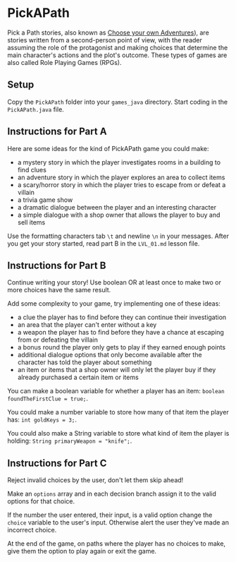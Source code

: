 # PickAPath

Pick a Path stories, also known as [Choose your own Adventures](https://en.wikipedia.org/wiki/Choose_Your_Own_Adventure)), are stories written from a second-person point of view, with the reader assuming the role of the protagonist and making choices that determine the main character's actions and the plot's outcome. These types of games are also called Role Playing Games (RPGs).

## Setup

Copy the `PickAPath` folder into your `games_java` directory. Start coding in the `PickAPath.java` file.

## Instructions for Part A

Here are some ideas for the kind of PickAPath game you could make:

- a mystery story in which the player investigates rooms in a building to find clues
- an adventure story in which the player explores an area to collect items
- a scary/horror story in which the player tries to escape from or defeat a villain
- a trivia game show
- a dramatic dialogue between the player and an interesting character
- a simple dialogue with a shop owner that allows the player to buy and sell items

Use the formatting characters tab `\t` and newline `\n` in your messages. After you get your story started, read part B in the `LVL_01.md` lesson file.

## Instructions for Part B

Continue writing your story! Use boolean OR at least once to make two or more choices have the same result.

Add some complexity to your game, try implementing one of these ideas:

- a clue the player has to find before they can continue their investigation
- an area that the player can't enter without a key
- a weapon the player has to find before they have a chance at escaping from or defeating the villain
- a bonus round the player only gets to play if they earned enough points
- additional dialogue options that only become available after the character has told the player about something
- an item or items that a shop owner will only let the player buy if they already purchased a certain item or items

You can make a boolean variable for whether a player has an item: `boolean foundTheFirstClue = true;`.

You could make a number variable to store how many of that item the player has: `int goldKeys = 3;`.

You could also make a String variable to store what kind of item the player is holding: `String primaryWeapon = "knife";`.

## Instructions for Part C

Reject invalid choices by the user, don't let them skip ahead!

Make an `options` array and in each decision branch assign it to the valid options for that choice.

If the number the user entered, their input, is a valid option change the `choice` variable to the user's input. Otherwise alert the user they've made an incorrect choice.

At the end of the game, on paths where the player has no choices to make, give them the option to play again or exit the game.
